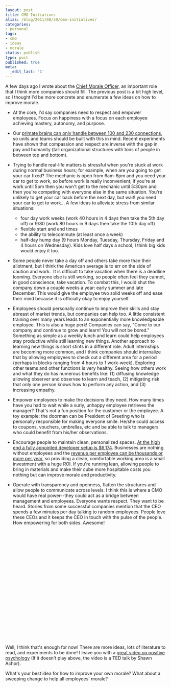 ```yaml
---
layout: post
title: CMO Initiatives
alias: /blog/2011/08/30/cmo-initiatives/
categories:
- personal
tags:
- cmo
- ideas
- morale
status: publish
type: post
published: true
meta:
  _edit_last: '1'
---
```

A few days ago I wrote about the <a title="Seth Holloway: Chief Morale Officer (CMO)" href="https://sethholloway.com/blog/2011/08/22/cmo-chief-morale-officer/">Chief Morale Officer</a>, an important role that I think more companies should fill. The previous post is a bit high level, so I thought I'd be more concrete and enumerate a few ideas on how to improve morale.

 * At the core, I'd say companies need to respect and empower employees. Focus on happiness with a focus on each employee achieving mastery, autonomy, and purpose.
 * Our <a title="Wikipedia: Dunbar's Number" href="http://en.wikipedia.org/wiki/Dunbar's_number">primate brains can only handle between 100 and 230 connections</a>, so units and teams should be built with this in mind. Recent experiments have shown that compassion and respect are inverse with the gap in pay and humanity (tall organizational structures with tons of people in between top and bottom).
 * Trying to handle real-life matters is stressful when you're stuck at work during normal business hours; for example, when are you going to get your car fixed? The mechanic is open from 6am-6pm and you need your car to get to work, so before work is really inconvenient; if you're at work until 5pm then you won't get to the mechanic until 5:30pm and then you're competing with everyone else in the same situation. You're unlikely to get your car back before the next day, but wait! you need your car to get to work... A few ideas to alleviate stress from similar situations:

   * four day work weeks (work 40 hours in 4 days then take the 5th day off) or 9/80 (work 80 hours in 9 days then take the 10th day off)
   * flexible start and end times
   * the ability to telecommute (at least once a week)
   * half-day hump day (9 hours Monday, Tuesday, Thursday, Friday and 4 hours on Wednesday). Kids love half days a school; I think big kids would enjoy it too.

 * Some people never take a day off and others take more than their allotment, but I think the American average is to err on the side of caution and work.  It is difficult to take vacation when there is a deadline looming. Everyone else is still working, so people often feel they cannot, in good conscience, take vacation. To combat this, I would shut the company down a couple weeks a year: early summer and late December. This would give the employee two solid weeks off and ease their mind because it is officially okay to enjoy yourself.
 * Employees should personally continue to improve their skills and stay abreast of market trends, but companies can help too. A little consistent training over many years leads to an exponentially more knowledgeable employee. This is also a huge perk! Companies can say, "Come to our company and continue to grow and learn! You will not be bored." Something as simple as a weekly lunch and learn could help employees stay productive while still learning new things. Another approach to learning new things is short stints in a different role. Adult internships are becoming more common, and I think companies should internalize that by allowing employees to check out a different area for a period (perhaps in blocks ranging from 4 hours to 1 work-week). Exploring other teams and other functions is very healthy. Seeing how others work and what they do has numerous benefits like: (1) diffusing knowledge allowing observer and observee to learn and teach, (2) mitigating risk that only one person knows how to perform any action, and (3) increasing empathy.
 * Empower employees to make the decisions they need. How many times have you had to wait while a surly, unhappy employee retrieves the manager? That's not a fun position for the customer or the employee. A toy example: the doorman can be President of Greeting who is personally responsible for making everyone smile. He/she could access to coupons, vouchers, umbrellas, etc and be able to talk to managers who could benefit from his/her observations.
 * Encourage people to maintain clean, personalized spaces. <a title="Fog Creek Blog: Price of Developer Happiness" href="http://blog.fogcreek.com/the-price-of-dev-happiness-part-one/">At the high end a fully appointed developer setup is $6,174</a>. Businesses are nothing without employees and the <a title="CNN: Revenue per Employee" href="http://money.cnn.com/magazines/fortune/fortune500/2007/performers/industries/revenues_per_employee/index.html">revenue per employee can be thousands or more per year</a>, so providing a clean, comfortable working area is a small investment with a huge ROI. If you're running lean, allowing people to bring in materials and make their cube more hospitable costs you nothing but can improve morale and productivity.
 * Operate with transparency and openness, flatten the structures and allow people to communicate across levels. I think this is where a CMO would have real power--they could act as a bridge between management and employees. Everyone wants respect. They want to be heard. Stories from some successful companies mention that the CEO spends a few minutes per day talking to random employees. People love these CEOs and it keeps the CEO in touch with the pulse of the people. How empowering for both sides. Awesome!

<object width="560" height="345" classid="clsid:d27cdb6e-ae6d-11cf-96b8-444553540000" codebase="http://download.macromedia.com/pub/shockwave/cabs/flash/swflash.cab#version=6,0,40,0"><param name="allowFullScreen" value="true" /><param name="allowscriptaccess" value="always" /><param name="src" value="http://www.youtube.com/v/GXy__kBVq1M?version=3&amp;hl=en_US" /><param name="allowfullscreen" value="true" /><embed width="560" height="345" type="application/x-shockwave-flash" src="http://www.youtube.com/v/GXy__kBVq1M?version=3&amp;hl=en_US" allowFullScreen="true" allowscriptaccess="always" allowfullscreen="true" /></object>

Well, I think that's enough for now! There are more ideas, lots of literature to read, and experiments to be done! I leave you with a <a title="TED: Shawn Achor" href="http://tedxtalks.ted.com/video/TEDxBloomington-Shawn-Achor-The">great video on positive psychology</a> (If it doesn't play above, the video is a TED talk by Shawn Achor).

What's your best idea for how to improve your own morale? What about a sweeping change to help all employees' morale?
